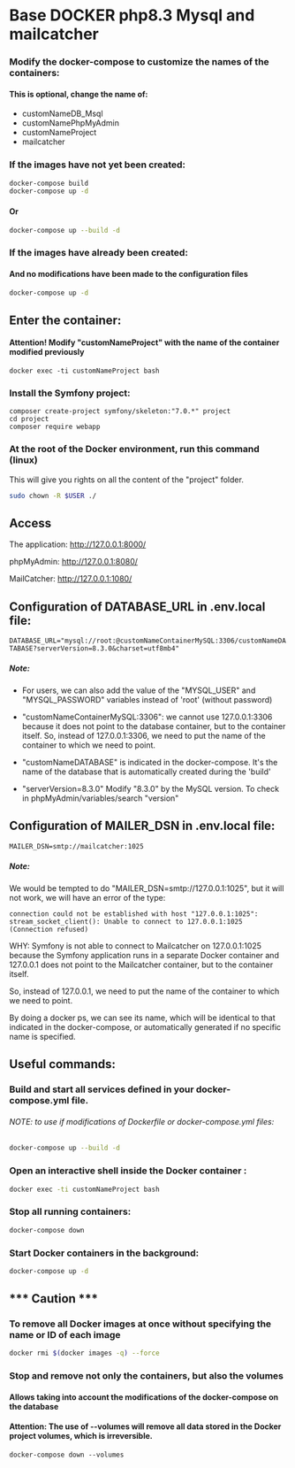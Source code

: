 # Base DOCKER php8.3 Mysql and mailcatcher

### Modify the docker-compose to customize the names of the containers:
#### This is optional, change the name of:
* customNameDB_Msql
* customNamePhpMyAdmin
* customNameProject
* mailcatcher

### If the images have not yet been created:

```bash
docker-compose build 
docker-compose up -d
```

#### Or
```bash
docker-compose up --build -d
```


### If the images have already been created:
#### And no modifications have been made to the configuration files

```bash
docker-compose up -d
```
## Enter the container:
#### Attention! Modify "customNameProject" with the name of the container modified previously
`docker exec -ti customNameProject bash`
### Install the Symfony project:

`composer create-project symfony/skeleton:"7.0.*" project`   
`cd project`  
`composer require webapp`  


### At the root of the Docker environment, run this command (linux)
This will give you rights on all the content of the "project" folder.
```bash
sudo chown -R $USER ./
```
## Access

The application:
http://127.0.0.1:8000/

phpMyAdmin:
http://127.0.0.1:8080/

MailCatcher:
http://127.0.0.1:1080/

## Configuration of DATABASE_URL in .env.local file:

`DATABASE_URL="mysql://root:@customNameContainerMySQL:3306/customNameDATABASE?serverVersion=8.3.0&charset=utf8mb4"`

##### Note:
- For users, we can also add the value of the "MYSQL_USER" and "MYSQL_PASSWORD" variables instead of 'root' (without password)

- "customNameContainerMySQL:3306": we cannot use 127.0.0.1:3306 because it does not point to the database container, but to the container itself.
  So, instead of 127.0.0.1:3306, we need to put the name of the container to which we need to point.

- "customNameDATABASE" is indicated in the docker-compose. It's the name of the database that is automatically created during the 'build'

- "serverVersion=8.3.0" Modify "8.3.0" by the MySQL version. To check in phpMyAdmin/variables/search "version"

## Configuration of MAILER_DSN in .env.local file:
`MAILER_DSN=smtp://mailcatcher:1025`
##### Note:
We would be tempted to do "MAILER_DSN=smtp://127.0.0.1:1025", but it will not work, we will have an error of the type:

`connection could not be established with host "127.0.0.1:1025": stream_socket_client(): Unable to connect to 127.0.0.1:1025 (Connection refused)`

WHY: Symfony is not able to connect to Mailcatcher on 127.0.0.1:1025 because the Symfony application runs in a separate Docker container and 127.0.0.1 does not point to the Mailcatcher container, but to the container itself.

So, instead of 127.0.0.1, we need to put the name of the container to which we need to point.

By doing a docker ps, we can see its name, which will be identical to that indicated in the docker-compose, or automatically generated if no specific name is specified.



## Useful commands:

### Build and start all services defined in your docker-compose.yml file.
###### NOTE: to use if modifications of Dockerfile or docker-compose.yml files:

```bash
docker-compose up --build -d
```


### Open an interactive shell inside the Docker container :



```bash
docker exec -ti customNameProject bash
```


### Stop all running containers:

```bash
docker-compose down
```




### Start Docker containers in the background:



```bash
docker-compose up -d
```


  
  


## *** Caution ***
### To remove all Docker images at once without specifying the name or ID of each image


```bash
docker rmi $(docker images -q) --force
```
### Stop and remove not only the containers, but also the volumes
#### Allows taking into account the modifications of the docker-compose on the database
#### **Attention**: The use of --volumes will remove all data stored in the Docker project volumes, which is irreversible.
`docker-compose down --volumes`
